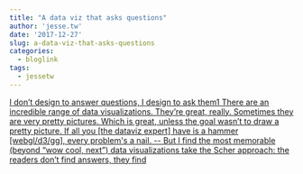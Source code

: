 ```yaml
---
title: "A data viz that asks questions"
author: 'jesse.tw'
date: '2017-12-27'
slug: a-data-viz-that-asks-questions
categories:
  - bloglink
tags:
  - jessetw
---
```


[I don’t design to answer questions, I design to ask them1 There are an incredible range of data visualizations. They’re great, really. Sometimes they are very pretty pictures. Which is great, unless the goal wasn’t to draw a pretty picture. If all you [the dataviz expert] have is a hammer [webgl/d3/gg], every problem's a nail. -- But I find the most memorable (beyond “wow cool, next”) data visualizations take the Scher approach: the readers don’t find answers, they find<i class="fas fa-external-link-alt"></i>](https://jesse.tw/post/friends-time-series-ggplots/)


